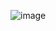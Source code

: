 
![image](https://github.com/user-attachments/assets/4d99af2f-cd2a-472e-9863-34cc0cb5a1fb)































